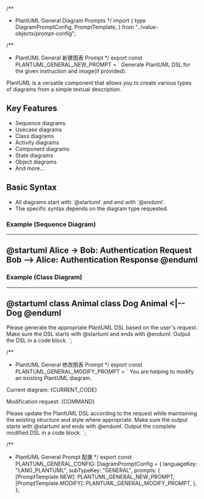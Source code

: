 /**
 * PlantUML General Diagram Prompts
 */
import {
	type DiagramPromptConfig,
	PromptTemplate,
} from "../value-objects/prompt-config";

/**
 * PlantUML General 新建图表 Prompt
 */
export const PLANTUML_GENERAL_NEW_PROMPT = `
Generate PlantUML DSL for the given instruction and image(if provided).

PlantUML is a versatile component that allows you to create various types of diagrams from a simple textual description.

## Key Features
- Sequence diagrams
- Usecase diagrams
- Class diagrams
- Activity diagrams
- Component diagrams
- State diagrams
- Object diagrams
- And more...

## Basic Syntax
- All diagrams start with \`@startuml\` and end with \`@enduml\`.
- The specific syntax depends on the diagram type requested.

### Example (Sequence Diagram)
----------------------------------
@startuml
Alice -> Bob: Authentication Request
Bob --> Alice: Authentication Response
@enduml
----------------------------------

### Example (Class Diagram)
----------------------------------
@startuml
class Animal
class Dog
Animal <|-- Dog
@enduml
----------------------------------

Please generate the appropriate PlantUML DSL based on the user's request.
Make sure the DSL starts with @startuml and ends with @enduml.
Output the DSL in a code block.
`;

/**
 * PlantUML General 修改图表 Prompt
 */
export const PLANTUML_GENERAL_MODIFY_PROMPT = `
You are helping to modify an existing PlantUML diagram.

Current diagram:
{CURRENT_CODE}

Modification request:
{COMMAND}

Please update the PlantUML DSL according to the request while maintaining the existing structure and style where appropriate.
Make sure the output starts with @startuml and ends with @enduml.
Output the complete modified DSL in a code block.
`;

/**
 * PlantUML General Prompt 配置
 */
export const PLANTUML_GENERAL_CONFIG: DiagramPromptConfig = {
	languageKey: "LANG_PLANTUML",
	subTypeKey: "GENERAL",
	prompts: {
		[PromptTemplate.NEW]: PLANTUML_GENERAL_NEW_PROMPT,
		[PromptTemplate.MODIFY]: PLANTUML_GENERAL_MODIFY_PROMPT,
	},
};
